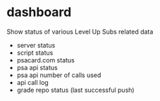 # dashboard
Show status of various Level Up Subs related data
* server status
* script status
* psacard.com status
* psa api status
* psa api number of calls used
* api call log
* grade repo status (last successful push)
